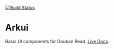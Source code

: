 [![Build Status](https://travis-ci.org/mockee/arkui.png?branch=master)](https://travis-ci.org/mockee/arkui)

# Arkui

Basic UI components for Douban Read. [Live Docs](http://mockee.github.com/arkui/).
